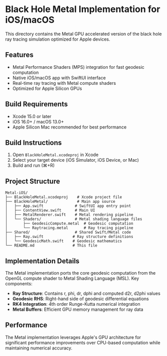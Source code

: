 # Black Hole Metal Implementation for iOS/macOS

This directory contains the Metal GPU accelerated version of the black hole ray tracing simulation optimized for Apple devices.

## Features

- Metal Performance Shaders (MPS) integration for fast geodesic computation
- Native iOS/macOS app with SwiftUI interface
- Real-time ray tracing with Metal compute shaders
- Optimized for Apple Silicon GPUs

## Build Requirements

- Xcode 15.0 or later
- iOS 16.0+ / macOS 13.0+
- Apple Silicon Mac recommended for best performance

## Build Instructions

1. Open `BlackHoleMetal.xcodeproj` in Xcode
2. Select your target device (iOS Simulator, iOS Device, or Mac)
3. Build and run (⌘+R)

## Project Structure

```
Metal-iOS/
├── BlackHoleMetal.xcodeproj    # Xcode project file
├── BlackHoleMetal/             # Main app source
│   ├── App.swift              # SwiftUI app entry point
│   ├── ContentView.swift      # Main UI
│   ├── MetalRenderer.swift    # Metal rendering pipeline
│   └── Shaders/               # Metal shading language files
│       ├── GeodesicCompute.metal  # Geodesic computation
│       └── Raytracing.metal       # Ray tracing pipeline
├── Shared/                    # Shared Swift/Metal code
│   ├── Ray.swift             # Ray structure definitions
│   └── GeodesicMath.swift    # Geodesic mathematics
└── README.md                 # This file
```

## Implementation Details

The Metal implementation ports the core geodesic computation from the OpenGL compute shader to Metal Shading Language (MSL). Key components:

- **Ray Structure**: Contains r, phi, dr, dphi and computed d2r, d2phi values
- **Geodesic RHS**: Right-hand side of geodesic differential equations
- **RK4 Integration**: 4th order Runge-Kutta numerical integration
- **Metal Buffers**: Efficient GPU memory management for ray data

## Performance

The Metal implementation leverages Apple's GPU architecture for significant performance improvements over CPU-based computation while maintaining numerical accuracy.